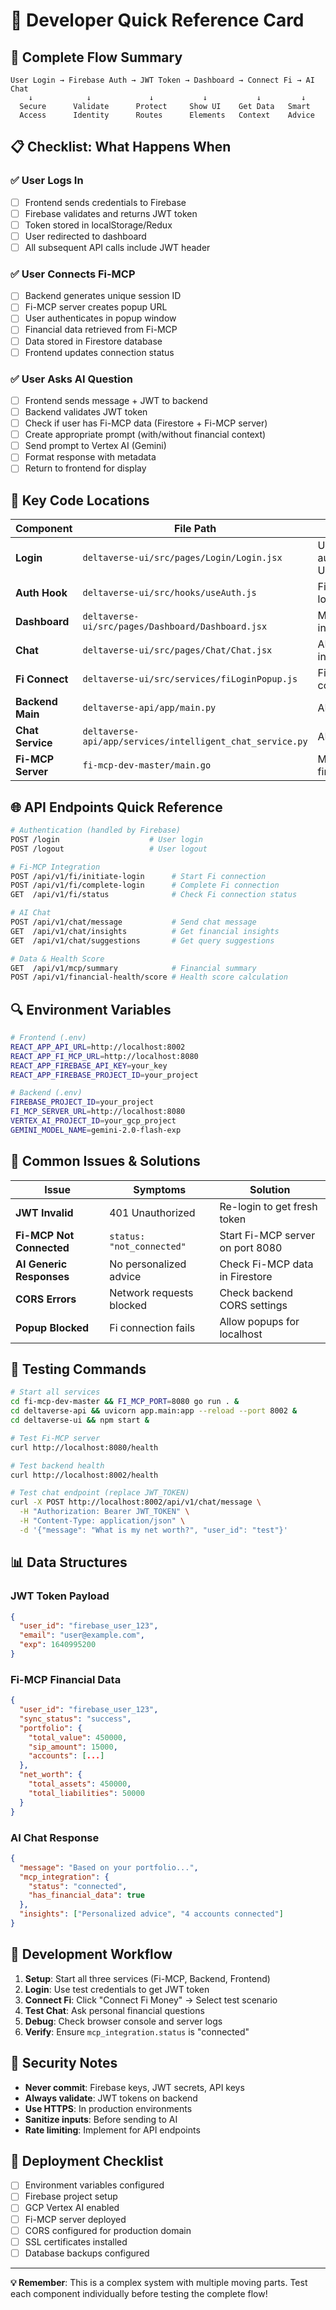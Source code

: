 # 🚀 Developer Quick Reference Card

## 🔄 Complete Flow Summary

```
User Login → Firebase Auth → JWT Token → Dashboard → Connect Fi → AI Chat
    ↓            ↓             ↓           ↓           ↓         ↓
  Secure      Validate      Protect     Show UI    Get Data   Smart
  Access      Identity      Routes      Elements   Context    Advice
```

## 📋 Checklist: What Happens When

### ✅ User Logs In
- [ ] Frontend sends credentials to Firebase
- [ ] Firebase validates and returns JWT token
- [ ] Token stored in localStorage/Redux
- [ ] User redirected to dashboard
- [ ] All subsequent API calls include JWT header

### ✅ User Connects Fi-MCP
- [ ] Backend generates unique session ID
- [ ] Fi-MCP server creates popup URL
- [ ] User authenticates in popup window
- [ ] Financial data retrieved from Fi-MCP
- [ ] Data stored in Firestore database
- [ ] Frontend updates connection status

### ✅ User Asks AI Question
- [ ] Frontend sends message + JWT to backend
- [ ] Backend validates JWT token
- [ ] Check if user has Fi-MCP data (Firestore + Fi-MCP server)
- [ ] Create appropriate prompt (with/without financial context)
- [ ] Send prompt to Vertex AI (Gemini)
- [ ] Format response with metadata
- [ ] Return to frontend for display

## 🔧 Key Code Locations

| Component | File Path | Purpose |
|-----------|-----------|---------|
| **Login** | `deltaverse-ui/src/pages/Login/Login.jsx` | User authentication UI |
| **Auth Hook** | `deltaverse-ui/src/hooks/useAuth.js` | Firebase auth logic |
| **Dashboard** | `deltaverse-ui/src/pages/Dashboard/Dashboard.jsx` | Main user interface |
| **Chat** | `deltaverse-ui/src/pages/Chat/Chat.jsx` | AI chat interface |
| **Fi Connect** | `deltaverse-ui/src/services/fiLoginPopup.js` | Fi-MCP connection |
| **Backend Main** | `deltaverse-api/app/main.py` | API endpoints |
| **Chat Service** | `deltaverse-api/app/services/intelligent_chat_service.py` | AI processing |
| **Fi-MCP Server** | `fi-mcp-dev-master/main.go` | Mock financial data |

## 🌐 API Endpoints Quick Reference

```bash
# Authentication (handled by Firebase)
POST /login                    # User login
POST /logout                   # User logout

# Fi-MCP Integration
POST /api/v1/fi/initiate-login      # Start Fi connection
POST /api/v1/fi/complete-login      # Complete Fi connection
GET  /api/v1/fi/status              # Check Fi connection status

# AI Chat
POST /api/v1/chat/message           # Send chat message
GET  /api/v1/chat/insights          # Get financial insights
GET  /api/v1/chat/suggestions       # Get query suggestions

# Data & Health Score
GET  /api/v1/mcp/summary            # Financial summary
POST /api/v1/financial-health/score # Health score calculation
```

## 🔍 Environment Variables

```bash
# Frontend (.env)
REACT_APP_API_URL=http://localhost:8002
REACT_APP_FI_MCP_URL=http://localhost:8080
REACT_APP_FIREBASE_API_KEY=your_key
REACT_APP_FIREBASE_PROJECT_ID=your_project

# Backend (.env)
FIREBASE_PROJECT_ID=your_project
FI_MCP_SERVER_URL=http://localhost:8080
VERTEX_AI_PROJECT_ID=your_gcp_project
GEMINI_MODEL_NAME=gemini-2.0-flash-exp
```

## 🐛 Common Issues & Solutions

| Issue | Symptoms | Solution |
|-------|----------|----------|
| **JWT Invalid** | 401 Unauthorized | Re-login to get fresh token |
| **Fi-MCP Not Connected** | `status: "not_connected"` | Start Fi-MCP server on port 8080 |
| **AI Generic Responses** | No personalized advice | Check Fi-MCP data in Firestore |
| **CORS Errors** | Network requests blocked | Check backend CORS settings |
| **Popup Blocked** | Fi connection fails | Allow popups for localhost |

## 🧪 Testing Commands

```bash
# Start all services
cd fi-mcp-dev-master && FI_MCP_PORT=8080 go run . &
cd deltaverse-api && uvicorn app.main:app --reload --port 8002 &
cd deltaverse-ui && npm start &

# Test Fi-MCP server
curl http://localhost:8080/health

# Test backend health
curl http://localhost:8002/health

# Test chat endpoint (replace JWT_TOKEN)
curl -X POST http://localhost:8002/api/v1/chat/message \
  -H "Authorization: Bearer JWT_TOKEN" \
  -H "Content-Type: application/json" \
  -d '{"message": "What is my net worth?", "user_id": "test"}'
```

## 📊 Data Structures

### JWT Token Payload
```json
{
  "user_id": "firebase_user_123",
  "email": "user@example.com",
  "exp": 1640995200
}
```

### Fi-MCP Financial Data
```json
{
  "user_id": "firebase_user_123",
  "sync_status": "success",
  "portfolio": {
    "total_value": 450000,
    "sip_amount": 15000,
    "accounts": [...]
  },
  "net_worth": {
    "total_assets": 450000,
    "total_liabilities": 50000
  }
}
```

### AI Chat Response
```json
{
  "message": "Based on your portfolio...",
  "mcp_integration": {
    "status": "connected",
    "has_financial_data": true
  },
  "insights": ["Personalized advice", "4 accounts connected"]
}
```

## 🎯 Development Workflow

1. **Setup**: Start all three services (Fi-MCP, Backend, Frontend)
2. **Login**: Use test credentials to get JWT token
3. **Connect Fi**: Click "Connect Fi Money" → Select test scenario
4. **Test Chat**: Ask personal financial questions
5. **Debug**: Check browser console and server logs
6. **Verify**: Ensure `mcp_integration.status` is "connected"

## 🔐 Security Notes

- **Never commit**: Firebase keys, JWT secrets, API keys
- **Always validate**: JWT tokens on backend
- **Use HTTPS**: In production environments
- **Sanitize inputs**: Before sending to AI
- **Rate limiting**: Implement for API endpoints

## 🚀 Deployment Checklist

- [ ] Environment variables configured
- [ ] Firebase project setup
- [ ] GCP Vertex AI enabled
- [ ] Fi-MCP server deployed
- [ ] CORS configured for production domain
- [ ] SSL certificates installed
- [ ] Database backups configured

---

**💡 Remember**: This is a complex system with multiple moving parts. Test each component individually before testing the complete flow!
